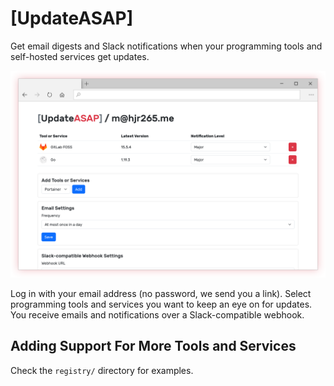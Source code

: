 # \[UpdateASAP\]

Get email digests and Slack notifications when your programming tools and self-hosted services get updates.

![](static/images/promo/screenshot.png)

Log in with your email address (no password, we send you a link). Select programming tools and services you want to keep an eye on for updates. You receive emails and notifications over a Slack-compatible webhook.

## Adding Support For More Tools and Services

Check the `registry/` directory for examples.
